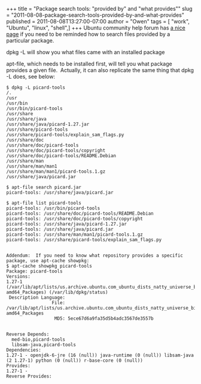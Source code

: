 +++
title = "Package search tools: \"provided by\" and \"what provides\""
slug = "2011-08-08-package-search-tools-provided-by-and-what-provides"
published = 2011-08-08T13:27:00-07:00
author = "Owen"
tags = [ "work", "Ubuntu", "linux", "shell",]
+++
Ubuntu community help forum has [a nice
page](https://help.ubuntu.com/community/FindingFiles) if you need to be
reminded how to search files provided by a particular package.  
  
dpkg -L will show you what files came with an installed package  
  
apt-file, which needs to be installed first, will tell you what package
provides a given file.  Actually, it can also replicate the same thing
that dpkg -L does, see below:  

    $ dpkg -L picard-tools
    /.
    /usr
    /usr/bin
    /usr/bin/picard-tools
    /usr/share
    /usr/share/java
    /usr/share/java/picard-1.27.jar
    /usr/share/picard-tools
    /usr/share/picard-tools/explain_sam_flags.py
    /usr/share/doc
    /usr/share/doc/picard-tools
    /usr/share/doc/picard-tools/copyright
    /usr/share/doc/picard-tools/README.Debian
    /usr/share/man
    /usr/share/man/man1
    /usr/share/man/man1/picard-tools.1.gz
    /usr/share/java/picard.jar

    $ apt-file search picard.jar
    picard-tools: /usr/share/java/picard.jar

    $ apt-file list picard-tools
    picard-tools: /usr/bin/picard-tools
    picard-tools: /usr/share/doc/picard-tools/README.Debian
    picard-tools: /usr/share/doc/picard-tools/copyright
    picard-tools: /usr/share/java/picard-1.27.jar
    picard-tools: /usr/share/java/picard.jar
    picard-tools: /usr/share/man/man1/picard-tools.1.gz
    picard-tools: /usr/share/picard-tools/explain_sam_flags.py


    Addendum:  If you need to know what repository provides a specific package, use apt-cache showpkg:
    $ apt-cache showpkg picard-tools
    Package: picard-tools
    Versions: 
    1.27-1 (/var/lib/apt/lists/us.archive.ubuntu.com_ubuntu_dists_natty_universe_binary-amd64_Packages) (/var/lib/dpkg/status)
     Description Language: 
                     File: /var/lib/apt/lists/us.archive.ubuntu.com_ubuntu_dists_natty_universe_binary-amd64_Packages
                      MD5: 5ece67d6a9fa35d5b4adc3567de3557b


    Reverse Depends: 
      med-bio,picard-tools
      libsam-java,picard-tools
    Dependencies: 
    1.27-1 - openjdk-6-jre (16 (null)) java-runtime (0 (null)) libsam-java (2 1.27-1) python (0 (null)) r-base-core (0 (null)) 
    Provides: 
    1.27-1 - 
    Reverse Provides:
